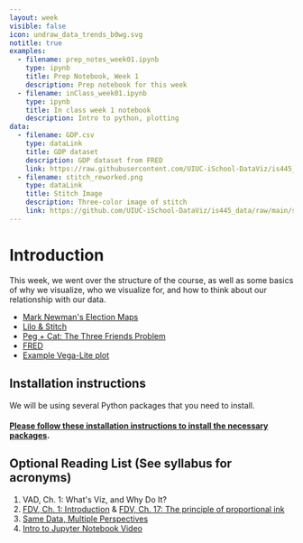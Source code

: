 ```yaml
---
layout: week
visible: false
icon: undraw_data_trends_b0wg.svg
notitle: true
examples:
  - filename: prep_notes_week01.ipynb
    type: ipynb
    title: Prep Notebook, Week 1
    description: Prep notebook for this week
  - filename: inClass_week01.ipynb
    type: ipynb
    title: In class week 1 notebook
    description: Intro to python, plotting
data:
  - filename: GDP.csv
    type: dataLink
    title: GDP dataset
    description: GDP dataset from FRED
    link: https://raw.githubusercontent.com/UIUC-iSchool-DataViz/is445_data/main/GDP.csv
  - filename: stitch_reworked.png
    type: dataLink
    title: Stitch Image
    description: Three-color image of stitch
    link: https://github.com/UIUC-iSchool-DataViz/is445_data/raw/main/stitch_reworked.png
---
```


# Introduction

This week, we went over the structure of the course, as well as some basics of
why we visualize, who we visualize for, and how to think about our relationship
with our data.

 * [Mark Newman's Election Maps](http://www-personal.umich.edu/~mejn/election/2008/)
 * [Lilo & Stitch](https://www.netflix.com/title/60022989)
 * [Peg + Cat: The Three Friends Problem](http://www.pbs.org/parents/peg/episode-119-the-big-dog-problem-the-three-friends-problem/)
 * [FRED](https://fred.stlouisfed.org)
 * [Example Vega-Lite plot](https://vega.github.io/editor/#/gist/vega-lite/matthewturk/e3808b4172b7f80141788b45236831ca/dc65ec026c5cedc267a2da47d6fa4268d2b18bcb/movies-hconcat.json)

## Installation instructions

We will be using several Python packages that you need to install.  

#### [Please follow these installation instructions to install the necessary packages](installation_instructions).

## Optional Reading List (See syllabus for acronyms)

 1. VAD, Ch. 1: What's Viz, and Why Do It? 
 2. <a href="https://serialmentor.com/dataviz/introduction.html">FDV, Ch. 1: Introduction</a> & <a href="https://serialmentor.com/dataviz/proportional-ink.html">FDV, Ch. 17: The principle of proportional ink</a> 
 3. <a href="https://medium.com/multiple-views-visualization-research-explained/same-data-multiple-perspectives-curse-of-knowledge-in-visual-data-communication-d827c381f936">Same Data, Multiple Perspectives</a> 
 4. [Intro to Jupyter Notebook Video](https://www.youtube.com/watch?v=3C9E2yPBw7s)
